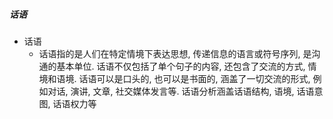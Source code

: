 ##### 话语
- 话语
	- 话语指的是人们在特定情境下表达思想, 传递信息的语言或符号序列, 是沟通的基本单位. 话语不仅包括了单个句子的内容, 还包含了交流的方式, 情境和语境. 话语可以是口头的, 也可以是书面的, 涵盖了一切交流的形式, 例如对话, 演讲, 文章, 社交媒体发言等. 话语分析涵盖话语结构, 语境, 话语意图, 话语权力等


